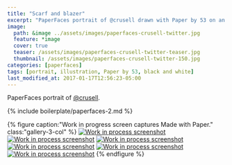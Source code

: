 ```yaml
---
title: "Scarf and blazer"
excerpt: "PaperFaces portrait of @crusell drawn with Paper by 53 on an iPad."
image: 
  path: &image ../assets/images/paperfaces-crusell-twitter.jpg 
  feature: *image
  cover: true
  teaser: /assets/images/paperfaces-crusell-twitter-teaser.jpg
  thumbnail: /assets/images/paperfaces-crusell-twitter-150.jpg
categories: [paperfaces]
tags: [portrait, illustration, Paper by 53, black and white]
last_modified_at: 2017-01-17T12:56:23-05:00
---
```


PaperFaces portrait of [@crusell](https://twitter.com/crusell).

{% include boilerplate/paperfaces-2.md %}

{% figure caption:"Work in progress screen captures Made with Paper." class:"gallery-3-col" %}
[![Work in process screenshot](/assets/images/paperfaces-crusell-process-1-600.jpg)](/assets/images/paperfaces-crusell-process-1-lg.jpg) [![Work in process screenshot](/assets/images/paperfaces-crusell-process-2-600.jpg)](/assets/images/paperfaces-crusell-process-2-lg.jpg) [![Work in process screenshot](/assets/images/paperfaces-crusell-process-3-600.jpg)](/assets/images/paperfaces-crusell-process-3-lg.jpg) [![Work in process screenshot](/assets/images/paperfaces-crusell-process-4-600.jpg)](/assets/images/paperfaces-crusell-process-4-lg.jpg) [![Work in process screenshot](/assets/images/paperfaces-crusell-process-5-600.jpg)](/assets/images/paperfaces-crusell-process-5-lg.jpg) [![Work in process screenshot](/assets/images/paperfaces-crusell-process-6-600.jpg)](/assets/images/paperfaces-crusell-process-6-lg.jpg)
{% endfigure %}
